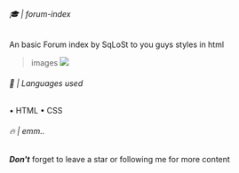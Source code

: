 ###### 🎓 | forum-index
An basic Forum index by SqLoSt to you guys styles in html

> images
![](https://media.discordapp.net/attachments/1071886678232420464/1076823370714333285/IMG_20230219_141102.jpg)

###### 🤏 | Languages used
• HTML
• CSS

###### 🔥 | emm..
***Don't*** forget to leave a star or following me for more content
